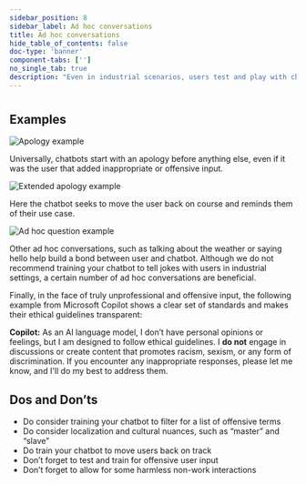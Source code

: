 ```yaml
---
sidebar_position: 8
sidebar_label: Ad hoc conversations
title: Ad hoc conversations
hide_table_of_contents: false
doc-type: 'banner'
component-tabs: ['']
no_single_tab: true
description: "Even in industrial scenarios, users test and play with chatbots. Some ad hoc interactions can be fun and build relationships between your users and chatbots, however some can be undesirable and damaging for your brand. To mitigate this risk, it’s important to implement filters and set up clear guidelines. Companies and projects can decide if they need to implement more than a basic response and give, for example, a warning message. Either way, most chatbots respond in the same way when it comes to offensive or inappropriate user queries."
---
```


#

## Examples

![Apology example](https://www.figma.com/design/wEptRgAezDU1z80Cn3eZ0o/iX-Pattern-Illustrations?node-id=3218-4359&t=etx1DcSbA7VDx5xD-4)

Universally, chatbots start with an apology before anything else, even if it was the user that added inappropriate or offensive input.

![Extended apology example](https://www.figma.com/design/wEptRgAezDU1z80Cn3eZ0o/iX-Pattern-Illustrations?node-id=3218-4368&t=etx1DcSbA7VDx5xD-4)

Here the chatbot seeks to move the user back on course and reminds them of their use case.

![Ad hoc question example](https://www.figma.com/design/wEptRgAezDU1z80Cn3eZ0o/iX-Pattern-Illustrations?node-id=3218-4370&t=etx1DcSbA7VDx5xD-4)

Other ad hoc conversations, such as talking about the weather or saying hello help build a bond between user and chatbot. Although we do not recommend training your chatbot to tell jokes with users in industrial settings, a certain number of ad hoc conversations are beneficial.

Finally, in the face of truly unprofessional and offensive input, the following example from Microsoft Copilot shows a clear set of standards and makes their ethical guidelines transparent:

**Copilot:** As an AI language model, I don’t have personal opinions or feelings, but I am designed to follow ethical guidelines. I **do not** engage in discussions or create content that promotes racism, sexism, or any form of discrimination. If you encounter any inappropriate responses, please let me know, and I'll do my best to address them.
## Dos and Don’ts

- Do consider training your chatbot to filter for a list of offensive terms
-	Do consider localization and cultural nuances, such as “master” and “slave”
-	Do train your chatbot to move users back on track
-	Don’t forget to test and train for offensive user input
-	Don’t forget to allow for some harmless non-work interactions
